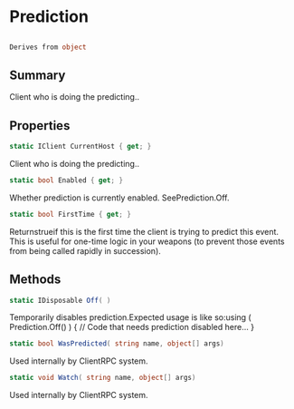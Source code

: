 # Prediction

## 
```c#
Derives from object
```

## Summary

Client who is doing the predicting..
## Properties

```c#
static IClient CurrentHost { get; } 
```
Client who is doing the predicting..
```c#
static bool Enabled { get; } 
```
Whether prediction is currently enabled. SeePrediction.Off.
```c#
static bool FirstTime { get; } 
```
Returnstrueif this is the first time the client is trying to predict this event.
This is useful for one-time logic in your weapons (to prevent those events from being called rapidly in succession).
## Methods

```c#
static IDisposable Off( ) 
```
Temporarily disables prediction.Expected usage is like so:using ( Prediction.Off() )
 {
 	// Code that needs prediction disabled here...
 }
```c#
static bool WasPredicted( string name, object[] args) 
```
Used internally by ClientRPC system.
```c#
static void Watch( string name, object[] args) 
```
Used internally by ClientRPC system.

